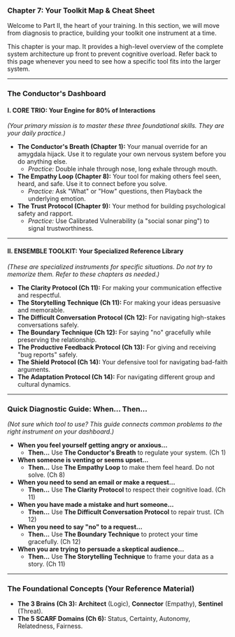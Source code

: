 ### **Chapter 7: Your Toolkit Map & Cheat Sheet**

Welcome to Part II, the heart of your training. In this section, we will move from diagnosis to practice, building your toolkit one instrument at a time.

This chapter is your map. It provides a high-level overview of the complete system architecture up front to prevent cognitive overload. Refer back to this page whenever you need to see how a specific tool fits into the larger system.

---

### **The Conductor's Dashboard**

#### **I. CORE TRIO: Your Engine for 80% of Interactions**
*(Your primary mission is to master these three foundational skills. They are your daily practice.)*

*   **The Conductor's Breath (Chapter 1):** Your manual override for an amygdala hijack. Use it to regulate your own nervous system before you do anything else.
    *   *Practice:* Double inhale through nose, long exhale through mouth.
*   **The Empathy Loop (Chapter 8):** Your tool for making others feel seen, heard, and safe. Use it to connect before you solve.
    *   *Practice:* Ask "What" or "How" questions, then Playback the underlying emotion.
*   **The Trust Protocol (Chapter 9):** Your method for building psychological safety and rapport.
    *   *Practice:* Use Calibrated Vulnerability (a "social sonar ping") to signal trustworthiness.

---

#### **II. ENSEMBLE TOOLKIT: Your Specialized Reference Library**
*(These are specialized instruments for specific situations. Do not try to memorize them. Refer to these chapters as needed.)*

*   **The Clarity Protocol (Ch 11):** For making your communication effective and respectful.
*   **The Storytelling Technique (Ch 11):** For making your ideas persuasive and memorable.
*   **The Difficult Conversation Protocol (Ch 12):** For navigating high-stakes conversations safely.
*   **The Boundary Technique (Ch 12):** For saying "no" gracefully while preserving the relationship.
*   **The Productive Feedback Protocol (Ch 13):** For giving and receiving "bug reports" safely.
*   **The Shield Protocol (Ch 14):** Your defensive tool for navigating bad-faith arguments.
*   **The Adaptation Protocol (Ch 14):** For navigating different group and cultural dynamics.

---

### **Quick Diagnostic Guide: When... Then...**
*(Not sure which tool to use? This guide connects common problems to the right instrument on your dashboard.)*

*   **When you feel yourself getting angry or anxious...**
    *   **Then...** Use **The Conductor's Breath** to regulate your system. (Ch 1)
*   **When someone is venting or seems upset...**
    *   **Then...** Use **The Empathy Loop** to make them feel heard. Do not solve. (Ch 8)
*   **When you need to send an email or make a request...**
    *   **Then...** Use **The Clarity Protocol** to respect their cognitive load. (Ch 11)
*   **When you have made a mistake and hurt someone...**
    *   **Then...** Use **The Difficult Conversation Protocol** to repair trust. (Ch 12)
*   **When you need to say "no" to a request...**
    *   **Then...** Use **The Boundary Technique** to protect your time gracefully. (Ch 12)
*   **When you are trying to persuade a skeptical audience...**
    *   **Then...** Use **The Storytelling Technique** to frame your data as a story. (Ch 11)

---
### **The Foundational Concepts (Your Reference Material)**

*   **The 3 Brains (Ch 3):** **Architect** (Logic), **Connector** (Empathy), **Sentinel** (Threat).
*   **The 5 SCARF Domains (Ch 6):** Status, Certainty, Autonomy, Relatedness, Fairness.
      